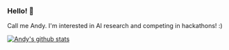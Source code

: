### Hello! 🍄

<!--
**andrealit/andrealit** is a ✨ _special_ ✨ repository because its `README.md` (this file) appears on your GitHub profile.

Here are some ideas to get you started:

- 🔭 I’m currently working on ...
- 🌱 I’m currently learning ...
- 👯 I’m looking to collaborate on ...
- 🤔 I’m looking for help with ...
- 💬 Ask me about ...
- 📫 How to reach me: ...
- 😄 Pronouns: ...
- ⚡ Fun fact: ...
-->

Call me Andy. I'm interested in AI research and competing in hackathons! :)

[![Andy's github stats](https://github-readme-stats.vercel.app/api?username=andrealit)](https://github.com/andrealit/github-readme-stats)
